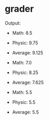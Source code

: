 # grader
Output:
- Math: 8.5
- Physic: 9.75
- Average: 9.125

- Math: 7.0
- Physic: 8.25
- Average: 7.625

- Math: 5.5
- Physic: 5.5
- Average: 5.5
